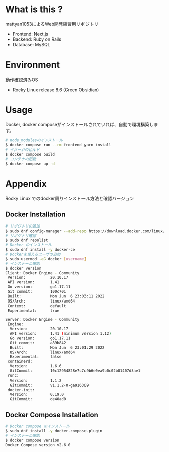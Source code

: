 # What is this ?

mattyan1053によるWeb開発練習用リポジトリ
- Frontend: Next.js
- Backend: Ruby on Rails
- Database: MySQL

# Environment
動作確認済みOS
- Rocky Linux release 8.6 (Green Obsidian)

# Usage
Docker, docker composeがインストールされていれば、自動で環境構築します。

```sh
# node_modulesのインストール
$ docker compose run --rm frontend yarn install
# イメージのビルド
$ docker compose build
# コンテナの起動
$ docker compose up -d
```

# Appendix
Rocky Linux でのdocker周りインストール方法と確認バージョン
## Docker Installation
```sh
# リポジトリの追加
$ sudo dnf config-manager --add-repo https://download.docker.com/linux/centos/docker-ce.repo
# リポジトリ確認
$ sudo dnf repolist
# Docker のインストール
$ sudo dnf install -y docker-ce
# Dockerを使えるユーザの追加
$ sudo usermod -aG docker [username]
# インストール確認
$ docker version
Client: Docker Engine - Community
 Version:           20.10.17
 API version:       1.41
 Go version:        go1.17.11
 Git commit:        100c701
 Built:             Mon Jun  6 23:03:11 2022
 OS/Arch:           linux/amd64
 Context:           default
 Experimental:      true

Server: Docker Engine - Community
 Engine:
  Version:          20.10.17
  API version:      1.41 (minimum version 1.12)
  Go version:       go1.17.11
  Git commit:       a89b842
  Built:            Mon Jun  6 23:01:29 2022
  OS/Arch:          linux/amd64
  Experimental:     false
 containerd:
  Version:          1.6.6
  GitCommit:        10c12954828e7c7c9b6e0ea9b0c02b01407d3ae1
 runc:
  Version:          1.1.2
  GitCommit:        v1.1.2-0-ga916309
 docker-init:
  Version:          0.19.0
  GitCommit:        de40ad0
```

## Docker Compose Installation
```sh
# Docker compose のインストール
$ sudo dnf install -y docker-compose-plugin
# インストール確認
$ docker compose version
Docker Compose version v2.6.0
```
